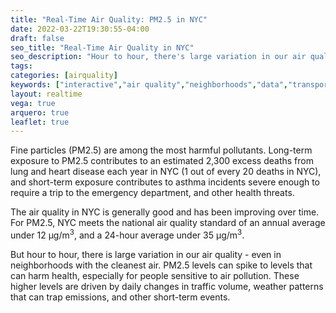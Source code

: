 ```yaml
---
title: "Real-Time Air Quality: PM2.5 in NYC"
date: 2022-03-22T19:30:55-04:00
draft: false
seo_title: "Real-Time Air Quality in NYC"
seo_description: "Hour to hour, there's large variation in our air quality - even in neighborhoods with the cleanest air."
tags: 
categories: [airquality]
keywords: ["interactive","air quality","neighborhoods","data","transportation","buildings","emissions","exhaust","cars","traffic"]
layout: realtime
vega: true
arquero: true
leaflet: true
---
```


Fine particles (PM2.5) are among the most harmful pollutants. Long-term exposure to PM2.5 contributes to an estimated 2,300 excess deaths from lung and heart disease each year in NYC (1 out of every 20 deaths in NYC), and short-term exposure contributes to asthma incidents severe enough to require a trip to the emergency department, and other health threats.

The air quality in NYC is generally good and has been improving over time. For PM2.5, NYC meets the national air quality standard of an annual average under 12 μg/m<sup>3</sup>, and a 24-hour average under 35 μg/m<sup>3</sup>. 

But hour to hour, there is large variation in our air quality - even in neighborhoods with the cleanest air. PM2.5 levels can spike to levels that can harm health, especially for people sensitive to air pollution. These higher levels are driven by daily changes in traffic volume, weather patterns that can trap emissions, and other short-term events.
